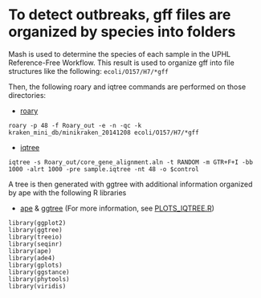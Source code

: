 # To detect outbreaks, gff files are organized by species into folders

Mash is used to determine the species of each sample in the UPHL Reference-Free Workflow. This result is used to organize gff into file structures like the following:
`ecoli/O157/H7/*gff`

Then, the following roary and iqtree commands are performed on those directories:

- [roary](https://github.com/sanger-pathogens/Roary)
```
roary -p 48 -f Roary_out -e -n -qc -k kraken_mini_db/minikraken_20141208 ecoli/O157/H7/*gff
```
- [iqtree](http://www.iqtree.org/)
```
iqtree -s Roary_out/core_gene_alignment.aln -t RANDOM -m GTR+F+I -bb 1000 -alrt 1000 -pre sample.iqtree -nt 48 -o $control
```

A tree is then generated with ggtree with additional information organized by ape with the following R libraries
- [ape](https://cran.r-project.org/web/packages/ape/index.html) & [ggtree](http://bioconductor.org/packages/release/bioc/html/ggtree.html) (For more information, see [PLOTS_IQTREE.R](outbreak_120_scripts/PLOTS_IQTREE.R))
```
library(ggplot2)
library(ggtree)
library(treeio)
library(seqinr)
library(ape)
library(ade4)
library(gplots)
library(ggstance)
library(phytools)
library(viridis)
```
